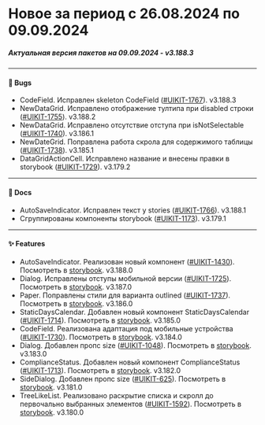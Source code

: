 # Новое за период с 26.08.2024 по 09.09.2024 

##### Актуальная версия пакетов на 09.09.2024 - v3.188.3

--- 

#### 🐞 Bugs
 - CodeField. Исправлен skeleton CodeField ([#UIKIT-1767](https://track.astral.ru/soft/browse/UIKIT-1767)). v3.188.3
 - NewDataGrid. Исправлено отображение тултипа при disabled строки ([#UIKIT-1755](https://track.astral.ru/soft/browse/UIKIT-1755)). v3.188.2
 - NewDataGrid. Исправлено отсутствие отступа при isNotSelectable ([#UIKIT-1740](https://track.astral.ru/soft/browse/UIKIT-1740)). v3.186.1
 - NewDateGrid. Поправлена работа скрола для содержимого таблицы ([#UIKIT-1738](https://track.astral.ru/soft/browse/UIKIT-1738)). v3.185.1
 - DataGridActionCell. Исправлено название и внесены правки в storybook ([#UIKIT-1729](https://track.astral.ru/soft/browse/UIKIT-1729)). v3.179.2

--- 

#### 📑 Docs
 - AutoSaveIndicator. Исправлен текст у stories ([#UIKIT-1766](https://track.astral.ru/soft/browse/UIKIT-1766)). v3.188.1
 -  Сгруппированы компоненты storybook ([#UIKIT-1173](https://track.astral.ru/soft/browse/UIKIT-1173)). v3.179.1

--- 

#### ✨ Features
 - AutoSaveIndicator. Реализован новый компонент ([#UIKIT-1430](https://track.astral.ru/soft/browse/UIKIT-1430)). Посмотреть в [storybook](https://main--61baeff6f06230003a88ef8a.chromatic.com/?path=/docs/components-autosaveindicator--docs). v3.188.0
 - Dialog. Исправлены отступы мобильной версии ([#UIKIT-1725](https://track.astral.ru/soft/browse/UIKIT-1725)). Посмотреть в [storybook](https://main--61baeff6f06230003a88ef8a.chromatic.com/?path=/docs/components-dialog--docs). v3.187.0
 - Paper. Поправлены стили для варианта outlined ([#UIKIT-1737](https://track.astral.ru/soft/browse/UIKIT-1737)). Посмотреть в [storybook](https://main--61baeff6f06230003a88ef8a.chromatic.com/?path=/docs/components-paper--docs). v3.186.0
 - StaticDaysCalendar. Добавлен новый компонент StaticDaysCalendar ([#UIKIT-1714](https://track.astral.ru/soft/browse/UIKIT-1714)). Посмотреть в [storybook](https://main--61baeff6f06230003a88ef8a.chromatic.com/?path=/docs/components-staticdayscalendar--docs). v3.185.0
 - CodeField. Реализована адаптация под мобильные устройства ([#UIKIT-1730](https://track.astral.ru/soft/browse/UIKIT-1730)). Посмотреть в [storybook](https://main--61baeff6f06230003a88ef8a.chromatic.com/?path=/docs/components-codefield--docs). v3.184.0
 - Dialog. Добавлен пропс size ([#UIKIT-1048](https://track.astral.ru/soft/browse/UIKIT-1048)). Посмотреть в [storybook](https://main--61baeff6f06230003a88ef8a.chromatic.com/?path=/docs/components-dialog--docs). v3.183.0
 - ComplianceStatus. Добавлен новый компонент ComplianceStatus ([#UIKIT-1713](https://track.astral.ru/soft/browse/UIKIT-1713)). Посмотреть в [storybook](https://main--61baeff6f06230003a88ef8a.chromatic.com/?path=/docs/components-compliancestatus--docs). v3.182.0
 - SideDialog. Добавлен пропс size ([#UIKIT-625](https://track.astral.ru/soft/browse/UIKIT-625)). Посмотреть в [storybook](https://main--61baeff6f06230003a88ef8a.chromatic.com/?path=/docs/components-sidedialog--docs). v3.181.0
 - TreeLikeList. Реализовано раскрытие списка и скролл до первочально выбранных элементов ([#UIKIT-1592](https://track.astral.ru/soft/browse/UIKIT-1592)). Посмотреть в [storybook](https://main--61baeff6f06230003a88ef8a.chromatic.com/?path=/docs/components-treelikelist--docs). v3.180.0